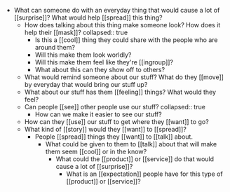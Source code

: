 - What can someone do with an everyday thing that would cause a lot of [[surprise]]? What would help [[spread]] this thing?
	- How does talking about this thing make someone look? How does it help their [[mask]]?
	  collapsed:: true
		- Is this a [[cool]] thing they could share with the people who are around them?
		- Will this make them look worldly?
		- Will this make them feel like they're [[ingroup]]?
		- What about this can they show off to others?
	- What would remind someone about our stuff? What do they [[move]] by everyday that would bring our stuff up?
	- What about our stuff has them [[feeling]] things? What would they feel?
	- Can people [[see]] other people use our stuff?
	  collapsed:: true
		- How can we make it easier to see our stuff?
	- How can they [[use]] our stuff to get where they [[want]] to go?
	- What kind of [[story]] would they [[want]] to [[spread]]?
		- People [[spread]] things they [[want]] to [[talk]] about.
			- What could be given to them to [[talk]] about that will make them seem [[cool]] or in the know?
				- What could the [[product]] or [[service]] do that would cause a lot of [[surprise]]?
					- What is an [[expectation]] people have for this type of [[product]] or [[service]]?